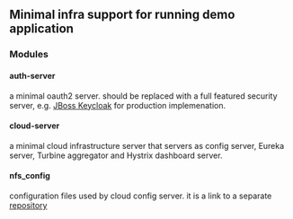 ## Minimal infra support for running demo application

### Modules
#### auth-server
a minimal oauth2 server. should be replaced with a full featured security server, e.g. [JBoss Keycloak](http://keycloak.jboss.org) for production implemenation.

#### cloud-server
a minimal cloud infrastructure server that servers as config server, Eureka server, Turbine aggregator and Hystrix dashboard server.

#### nfs_config
configuration files used by cloud config server. it is a link to a separate [repository](https://github.com/sloppycoder/nfs_config)
